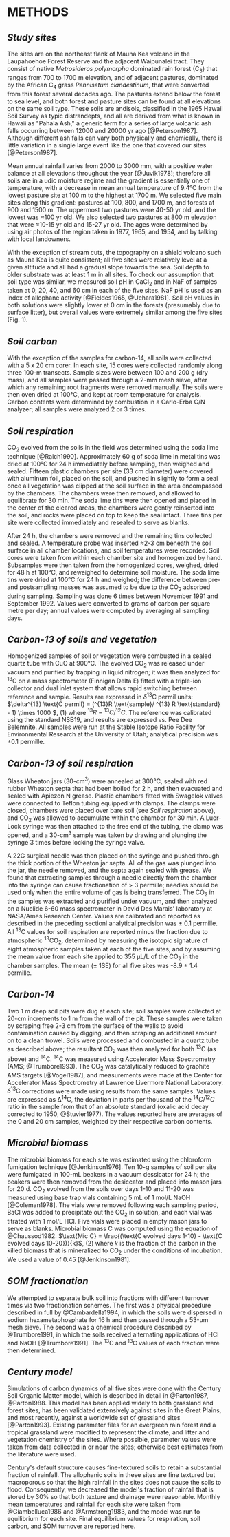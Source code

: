 # METHODS

## *Study sites*

The sites are on the northeast flank of Mauna Kea volcano in the Laupahoehoe Forest Reserve and the adjacent Waipunalei tract.
They consist of native *Metrosideros polymorpha* dominated rain forest (C<sub>3</sub>) that ranges from 700 to 1700 m elevation, and of adjacent pastures, dominated by the African C<sub>4</sub> grass *Pennisetum clandestinum*, that were converted from this forest several decades ago.
The pastures extend below the forest to sea level, and both forest and pasture sites can be found at all elevations on the same soil type.
These soils are andisols, classified in the 1965 Hawaii Soil Survey as typic distrandepts, and all are derived from what is known in Hawaii as "Pahala Ash," a generic term for a series of large volcanic ash falls occurring between 12000 and 20000 yr ago [@Peterson1987].
Although different ash falls can vary both physically and chemically, there is little variation in a single large event like the one that covered our sites [@Peterson1987].

Mean annual rainfall varies from 2000 to 3000 mm, with a positive water balance at all elevations throughout the year [@Juvik1978]; therefore all soils are in a udic moisture regime and the gradient is essentially one of temperature, with a decrease in mean annual temperature of 9.4°C from the lowest pasture site at 100 m to the highest at 1700 m.
We selected five main sites along this gradient: pastures at 100, 800, and 1700 m, and forests at 900 and 1500 m.
The uppermost two pastures were 40-50 yr old, and the lowest was ≈100 yr old.
We also selected two pastures at 800 m elevation that were ≈10-15 yr old and 15-27 yr old.
The ages were determined by using air photos of the region taken in 1977, 1965, and 1954, and by talking with local landowners.

With the exception of stream cuts, the topography on a shield volcano such as Mauna Kea is quite consistent; all five sites were relatively level at a given altitude and all had a gradual slope towards the sea.
Soil depth to older substrate was at least 1 m in all sites.
To check our assumption that soil type was similar, we measured soil pH in CaCl<sub>2</sub> and in NaF of samples taken at 0, 20, 40, and 60 cm in each of the five sites.
NaF pH is used as an index of allophane activity [@Fieldes1965, @Uehara1981].
Soil pH values in both solutions were slightly lower at 0 cm in the forests (presumably due to surface litter), but overall values were extremely similar among the five sites (Fig. 1).

## *Soil carbon*

With the exception of the samples for carbon-14, all soils were collected with a 5 x 20 cm corer.
In each site, 15 cores were collected randomly along three 100-m transects.
Sample sizes were between 100 and 200 g (dry mass), and all samples were passed through a 2-mm mesh sieve, after which any remaining root fragments were removed manually.
The soils were then oven dried at 100°C, and kept at room temperature for analysis.
Carbon contents were determined by combustion in a Carlo-Erba C/N analyzer; all samples were analyzed 2 or 3 times.

## *Soil respiration*

CO<sub>2</sub> evolved from the soils in the field was determined using the soda lime technique [@Raich1990].
Approximately 60 g of soda lime in metal tins was dried at 100°C for 24 h immediately before sampling, then weighed and sealed.
Fifteen plastic chambers per site (33 cm diameter) were covered with aluminum foil, placed on the soil, and pushed in slightly to form a seal once all vegetation was clipped at the soil surface in the area encompassed by the chambers.
The chambers were then removed, and allowed to equilibrate for 30 min.
The soda lime tins were then opened and placed in the center of the cleared areas, the chambers were gently reinserted into the soil, and rocks were placed on top to keep the seal intact.
Three tins per site were collected immediately and resealed to serve as blanks.

After 24 h, the chambers were removed and the remaining tins collected and sealed.
A temperature probe was inserted ≈2-3 cm beneath the soil surface in all chamber locations, and soil temperatures were recorded.
Soil cores were taken from within each chamber site and homogenized by hand.
Subsamples were then taken from the homogenized cores, weighed, dried for 48 h at 100°C, and reweighed to determine soil moisture.
The soda lime tins were dried at 100°C for 24 h and weighed; the difference between pre- and postsampling masses was assumed to be due to the CO<sub>2</sub> adsorbed during sampling.
Sampling was done 6 times between November 1991 and September 1992.
Values were converted to grams of carbon per square metre per day; annual values were computed by averaging all sampling days.

## *Carbon-13 of soils and vegetation*

Homogenized samples of soil or vegetation were combusted in a sealed quartz tube with CuO at 900°C.
The evolved CO<sub>2</sub> was released under vacuum and purified by trapping in liquid nitrogen; it was then analyzed for <sup>13</sup>C on a mass spectrometer (Finnigan Delta E) fitted with a triple-ion collector and dual inlet system that allows rapid switching between reference and sample.
Results are expressed in $\delta^{13} \text{C permil}$ units:
$\delta^{13} \text{C permil} = (^{13}R \text{sample}/ ^{13} R \text{standard} - 1) \times 1000 $, (1)
where $^{13}R$ = $^{13}C/^{12}C$.
The reference was calibrated using the standard NSB19, and results are expressed vs. Pee Dee Belemnite.
All samples were run at the Stable Isotope Ratio Facility for Environmental Research at the University of Utah; analytical precision was ±0.1 permille.

## *Carbon-13 of soil respiration*

Glass Wheaton jars (30-cm<sup>3</sup>) were annealed at 300°C, sealed with red rubber Wheaton septa that had been boiled for 2 h, and then evacuated and sealed with Apiezon N grease.
Plastic chambers fitted with Swagelok valves were connected to Teflon tubing equipped with clamps.
The clamps were closed, chambers were placed over bare soil (see *Soil respiration* above), and CO<sub>2</sub> was allowed to accumulate within the chamber for 30 min.
A Luer-Lock syringe was then attached to the free end of the tubing, the clamp was opened, and a 30-cm<sup>3</sup> sample was taken by drawing and plunging the syringe 3 times before locking the syringe valve.

A 22G surgical needle was then placed on the syringe and pushed through the thick portion of the Wheaton jar septa.
All of the gas was plunged into the jar, the needle removed, and the septa again sealed with grease.
We found that extracting samples through a needle directly from the chamber into the syringe can cause fractionation of > 3 permille; needles should be used only when the entire volume of gas is being transferred.
The CO<sub>2</sub> in the samples was extracted and purified under vacuum, and then analyzed on a Nuclide 6-60 mass spectrometer in David Des Marais' laboratory at NASA/Ames Research Center.
Values are calibrated and reported as described in the preceding sectionl analytical precision was ± 0.1 permille.
All <sup>13</sup>C values for soil respiration are reported minus the fraction due to atmospheric <sup>13</sup>CO<sub>2</sub>, determined by measuring the isotopic signature of eight atmospheric samples taken at each of the five sites, and by assuming the mean value from each site applied to 355 µL/L of the CO<sub>2</sub> in the chamber samples.
The mean (± 1SE) for all five sites was -8.9 ± 1.4 permille.

## *Carbon-14*

Two 1 m deep soil pits were dug at each site; soil samples were collected at 20-cm increments to 1 m from the wall of the pit.
These samples were taken by scraping free 2-3 cm from the surface of the walls to avoid contamination caused by digging, and then scraping an additional amount on to a clean trowel.
Soils were processed and combusted in a quartz tube as described above; the resultant CO<sub>2</sub> was then analyzed for both <sup>13</sup>C (as above) and <sup>14</sup>C.
<sup>14</sup>C was measured using Accelerator Mass Spectrometry (AMS; @Trumbore1993).
The CO<sub>2</sub> was catalytically reduced to graphite AMS targets [@Vogel1987], and measurements were made at the Center for Accelerator Mass Spectrometry at Lawrence Livermore National Laboratory.
$\delta^{13} \text{C}$ corrections were made using results from the same samples.
Values are expressed as Δ<sup>14</sup>C, the deviation in parts per thousand of the $^{14}C/^{12}C$ ratio in the sample from that of an absolute standard (oxalic acid decay corrected to 1950, @Stuvier1977).
The values reported here are averages of the 0 and 20 cm samples, weighted by their respective carbon contents.

## *Microbial biomass*

The microbial biomass for each site was estimated using the chloroform fumigation technique [@Jenkinson1976].
Ten 10-g samples of soil per site were fumigated in 100-mL beakers in a vacuum dessicator for 24 h; the beakers were then removed from the desiccator and placed into mason jars for 20 d.
CO<sub>2</sub> evolved from the soils over days 1-10 and 11-20 was measured using base trap vials containing 5 mL of 1 mol/L NaOH [@Coleman1978].
The vials were removed following each sampling period, BaCl was added to precipitate out the CO<sub>2</sub> in solution, and each vial was titrated with 1 mol/L HCl.
Five vials were placed in empty mason jars to serve as blanks.
Microbial biomass C was computed using the equation of @Chaussod1982:
$\text{Mic C} = \frac{(\text{C evolved days 1-10} - \text{C evolved days 10-20})}{k}$, (2)
where $k$ is the fraction of the carbon in the killed biomass that is mineralized to CO<sub>2</sub> under the conditions of incubation.
We used a value of 0.45 [@Jenkinson1981].

## *SOM fractionation*

We attempted to separate bulk soil into fractions with different turnover times via two fractionation schemes.
The first was a physical procedure described in full by @Cambardella1994, in which the soils were dispersed in sodium hexametaphosphate for 16 h and then passed through a 53-µm mesh sieve.
The second was a chemical procedure described by @Trumbore1991, in which the soils received alternating applications of HCl and NaOH [@Trumbore1991].
The <sup>13</sup>C and <sup>13</sup>C values of each fraction were then determined.

## *Century model*

Simulations of carbon dynamics of all five sites were done with the Century Soil Organic Matter model, which is described in detail in @Parton1987, @Parton1988.
This model has been applied widely to both grassland and forest sites, has been validated extensively against sites in the Great Plains, and most recently, against a worldwide set of grassland sites [@Parton1993].
Existing parameter files for an evergreen rain forest and a tropical grassland were modified to represent the climate, and litter and vegetation chemistry of the sites.
Where possible, parameter values were taken from data collected in or near the sites; otherwise best estimates from the literature were used.

Century's default structure causes fine-textured soils to retain a substantial fraction of rainfall.
The allophanic soils in these sites are fine textured but macroporous so that the high rainfall in the sites does not cause the soils to flood.
Consequently, we decreased the model's fraction of rainfall that is stored by 30% so that both texture and drainage were reasonable.
Monthly mean temperatures and rainfall for each site were taken from @Giambelluca1986 and @Armstrong1983, and the model was run to equilibrium for each site.
Final equilibrium values for respiration, soil carbon, and SOM turnover are reported here.